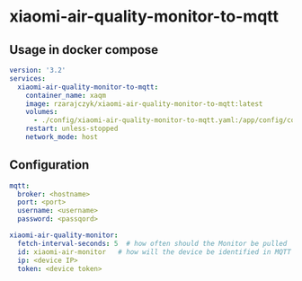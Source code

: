 # xiaomi-air-quality-monitor-to-mqtt

## Usage in docker compose

```yaml
version: '3.2'
services:
  xiaomi-air-quality-monitor-to-mqtt:
    container_name: xaqm
    image: rzarajczyk/xiaomi-air-quality-monitor-to-mqtt:latest
    volumes:
      - ./config/xiaomi-air-quality-monitor-to-mqtt.yaml:/app/config/config.yaml
    restart: unless-stopped
    network_mode: host
```

## Configuration

```yaml
mqtt:
  broker: <hostname>
  port: <port>
  username: <username>
  password: <passqord>

xiaomi-air-quality-monitor:
  fetch-interval-seconds: 5  # how often should the Monitor be pulled
  id: xiaomi-air-monitor   # how will the device be identified in MQTT  
  ip: <device IP>
  token: <device token>

```